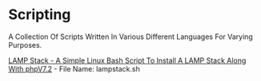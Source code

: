 # Scripting
A Collection Of Scripts Written In Various Different Languages For Varying Purposes.

[LAMP Stack - A Simple Linux Bash Script To Install A LAMP Stack Along With phpV7.2](https://github.com/BeanHubbleday/Scripting/wiki/LAMP-Stack) - File Name: lampstack.sh<br>
